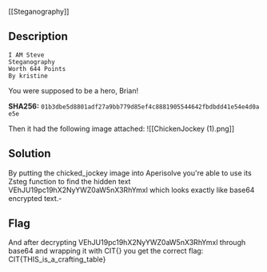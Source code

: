 [[Steganography]]
## Description
```
I AM Steve
Steganography
Worth 644 Points
By kristine
```

You were supposed to be a hero, Brian!

**SHA256:** `01b3dbe5d8801adf27a9bb779d85ef4c8881905544642fbdbdd41e54e4d0ae5e`

Then it had the following image attached:
![[ChickenJockey (1).png]]
## Solution

By putting the chicked_jockey image into Aperisolve you're able to use its Zsteg function to find the hidden text VEhJU19pc19hX2NyYWZ0aW5nX3RhYmxl which looks exactly like base64 encrypted text.-

## Flag

And after decrypting VEhJU19pc19hX2NyYWZ0aW5nX3RhYmxl through base64 and wrapping it with CIT{} you get the correct flag:
CIT{THIS_is_a_crafting_table}
